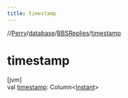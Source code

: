 ```yaml
---
title: timestamp
---
```

//[Perry](../../../index.html)/[database](../index.html)/[BBSReplies](index.html)/[timestamp](timestamp.html)



# timestamp



[jvm]\
val [timestamp](timestamp.html): Column&lt;[Instant](https://docs.oracle.com/javase/8/docs/api/java/time/Instant.html)&gt;




